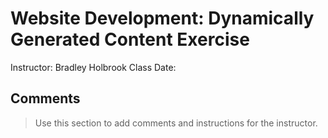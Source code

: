 # Website Development: Dynamically Generated Content Exercise
Instructor: Bradley Holbrook
Class Date: 

## Comments

> Use this section to add comments and instructions for the instructor.
